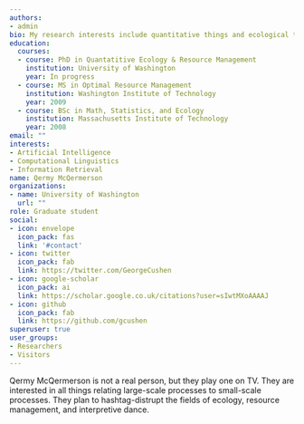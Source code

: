 ```yaml
---
authors:
- admin
bio: My research interests include quantitative things and ecological things. Preferrably at the same time.
education:
  courses:
  - course: PhD in Quantatitive Ecology & Resource Management
    institution: University of Washington
    year: In progress
  - course: MS in Optimal Resource Management
    institution: Washington Institute of Technology
    year: 2009
  - course: BSc in Math, Statistics, and Ecology
    institution: Massachusetts Institute of Technology
    year: 2008
email: ""
interests:
- Artificial Intelligence
- Computational Linguistics
- Information Retrieval
name: Qermy McQermerson
organizations:
- name: University of Washington
  url: ""
role: Graduate student
social:
- icon: envelope
  icon_pack: fas
  link: '#contact'
- icon: twitter
  icon_pack: fab
  link: https://twitter.com/GeorgeCushen
- icon: google-scholar
  icon_pack: ai
  link: https://scholar.google.co.uk/citations?user=sIwtMXoAAAAJ
- icon: github
  icon_pack: fab
  link: https://github.com/gcushen
superuser: true
user_groups:
- Researchers
- Visitors
---
```


Qermy McQermerson is not a real person, but they play one on TV. They are interested in all things relating large-scale processes to small-scale processes. They plan to hashtag-distrupt the fields of ecology, resource management, and interpretive dance.
